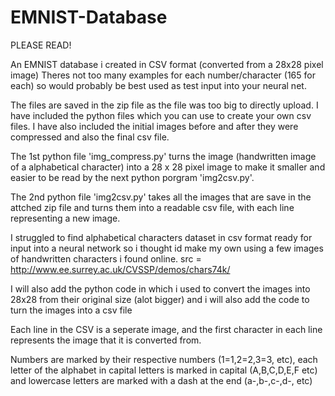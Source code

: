 # EMNIST-Database
PLEASE READ!

An EMNIST database i created in CSV format (converted from a 28x28 pixel image)
Theres not too many examples for each number/character (165 for each) so would probably be best used as test input into your neural net.

The files are saved in the zip file as the file was too big to directly upload. I have included the python files which you can use to create your own csv files. I have also included the initial images before and after they were compressed and also the final csv file.

The 1st python file 'img_compress.py' turns the image (handwritten image of a alphabetical character) into a 28 x 28 pixel image to make it smaller and easier to be read by the next python porgram 'img2csv.py'.

The 2nd python file 'img2csv.py' takes all the images that are save in the attched zip file and turns them into a readable csv file, with each line representing a new image.

I struggled to find alphabetical characters dataset in csv format ready for input into a neural network so i thought id make my own using a few images of handwritten characters i found online. src = http://www.ee.surrey.ac.uk/CVSSP/demos/chars74k/

I will also add the python code in which i used to convert the images into 28x28 from their original size (alot bigger)
and i will also add the code to turn the images into a csv file

Each line in the CSV  is a seperate image, and the first character in each line represents the image that it is converted from.

Numbers are marked by their respective numbers (1=1,2=2,3=3, etc), each letter of the alphabet in capital letters is marked in capital (A,B,C,D,E,F etc) and lowercase letters are marked with a dash at the end (a-,b-,c-,d-, etc)
